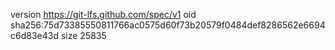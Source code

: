 version https://git-lfs.github.com/spec/v1
oid sha256:75d73385550811766ac0575d60f73b20579f0484def8286562e6694c6d83e43d
size 25835
